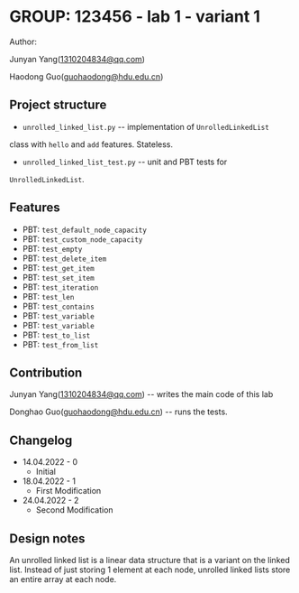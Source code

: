 # GROUP: 123456 - lab 1 - variant 1

Author:

Junyan Yang(1310204834@qq.com)

Haodong Guo(guohaodong@hdu.edu.cn)

## Project structure

- `unrolled_linked_list.py` -- implementation of `UnrolledLinkedList`

class with `hello` and `add` features. Stateless.

- `unrolled_linked_list_test.py` -- unit and PBT tests for

`UnrolledLinkedList`.

## Features

- PBT: `test_default_node_capacity`
- PBT: `test_custom_node_capacity`
- PBT: `test_empty`
- PBT: `test_delete_item`
- PBT: `test_get_item`
- PBT: `test_set_item`
- PBT: `test_iteration`
- PBT: `test_len`
- PBT: `test_contains`
- PBT: `test_variable`
- PBT: `test_variable`
- PBT: `test_to_list`
- PBT: `test_from_list`

## Contribution

Junyan Yang(1310204834@qq.com) -- writes the main code of this lab

Donghao Guo(guohaodong@hdu.edu.cn) -- runs the tests.

## Changelog

- 14.04.2022 - 0
  - Initial
- 18.04.2022 - 1
  - First Modification
- 24.04.2022 - 2
  - Second Modification

## Design notes

An unrolled linked list is a linear data structure
that is a variant on the linked list.
Instead of just storing 1 element at each node,
unrolled linked lists store an entire array at each node.
